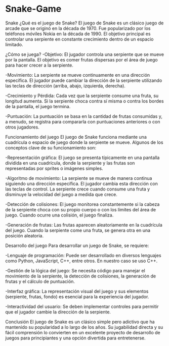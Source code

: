# Snake-Game

Snake
¿Qué es el juego de Snake?
El juego de Snake es un clásico juego de arcade que se originó en la década de 1970. Fue popularizado por los teléfonos móviles Nokia en la década de 1990. El objetivo principal es controlar una serpiente en constante crecimiento dentro de un espacio limitado.

¿Cómo se juega?
-Objetivo: El jugador controla una serpiente que se mueve por la pantalla. El objetivo es comer frutas dispersas por el área de juego para hacer crecer a la serpiente.

-Movimiento: La serpiente se mueve continuamente en una dirección específica. El jugador puede cambiar la dirección de la serpiente utilizando las teclas de dirección (arriba, abajo, izquierda, derecha).

-Crecimiento y Pérdida: Cada vez que la serpiente consume una fruta, su longitud aumenta. Si la serpiente choca contra sí misma o contra los bordes de la pantalla, el juego termina.

-Puntuación: La puntuación se basa en la cantidad de frutas consumidas y, a menudo, se registra para compararla con puntuaciones anteriores o con otros jugadores.

Funcionamiento del juego
El juego de Snake funciona mediante una cuadrícula o espacio de juego donde la serpiente se mueve. Algunos de los conceptos clave de su funcionamiento son:

-Representación gráfica: El juego se presenta típicamente en una pantalla dividida en una cuadrícula, donde la serpiente y las frutas son representadas por sprites o imágenes simples.

-Algoritmo de movimiento: La serpiente se mueve de manera continua siguiendo una dirección específica. El jugador cambia esta dirección con las teclas de control. La serpiente crece cuando consume una fruta y disminuye la velocidad del juego a medida que crece.

-Detección de colisiones: El juego monitorea constantemente si la cabeza de la serpiente choca con su propio cuerpo o con los límites del área de juego. Cuando ocurre una colisión, el juego finaliza.

-Generación de frutas: Las frutas aparecen aleatoriamente en la cuadrícula del juego. Cuando la serpiente come una fruta, se genera otra en una posición aleatoria.

Desarrollo del juego
Para desarrollar un juego de Snake, se requiere:

-Lenguaje de programación: Puede ser desarrollado en diversos lenguajes como Python, JavaScript, C++, entre otros. En nuestro caso se uso C++.

-Gestión de la lógica del juego: Se necesita código para manejar el movimiento de la serpiente, la detección de colisiones, la generación de frutas y el cálculo de puntuación.

-Interfaz gráfica: La representación visual del juego y sus elementos (serpiente, frutas, fondo) es esencial para la experiencia del jugador.

-Interactividad del usuario: Se deben implementar controles para permitir que el jugador cambie la dirección de la serpiente.

Conclusión
El juego de Snake es un clásico simple pero adictivo que ha mantenido su popularidad a lo largo de los años. Su jugabilidad directa y su fácil comprensión lo convierten en un excelente proyecto de desarrollo de juegos para principiantes y una opción divertida para entretenerse.

